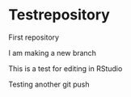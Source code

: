 # Testrepository
First repository

I am making a new branch 

This is a test for editing in RStudio

Testing another git push